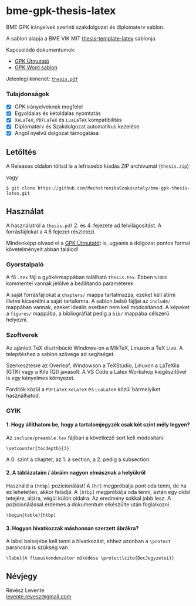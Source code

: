 # bme-gpk-thesis-latex

BME GPK irányelvek szerinti szakdolgozat és diplomaterv sablon.

A sablon alapja a BME VIK MIT [thesis-template-latex] sablonja.

Kapcsolódó dokumentumok:

- [GPK Útmutató]
- [GPK Word sablon]

Jelenlegi kimenet: [`thesis.pdf`]

### Tulajdonságok

- [x] GPK irányelveknek megfelel
- [x] Egyoldalas és kétoldalas nyomtatás
- [x] `XeLaTeX`, `PDFLaTeX` és `LuaLaTeX` kompatibilitás
- [x] Diplomaterv és Szakdolgozat automatikus kezelése
- [x] Angol nyelvű dolgozat támogatása

## Letöltés

A Releases oldalon töltsd le a lefrissebb kiadás ZIP archívumát (`thesis.zip`)

vagy

    $ git clone https://github.com/MechatronikaSzakosztaly/bme-gpk-thesis-latex.git

## Használat

A használatról a `thesis.pdf` 2. és 4. fejezete ad felvilágosítást. A forrásfájlokat a 4.6 fejezet részletezi.

Mindenképp olvasd el a [GPK Útmutató]t is, ugyanis a dolgozat pontos formai követelményeit abban találod!

### Gyorstalpaló

A fő `.tex` fájl a gyökérmappában található `thesis.tex`. Ebben `%TODO` kommentel vannak jelölve a beállítandó paraméterek.

A saját forrásfájlokat a `chapters/` mappa tartalmazza, ezeket kell átírni illetve kicserélni a saját tartalomra. A sablon belső fájljai az `include/` mappában vannak, ezeket ideális esetben nem kell módosítanod. A képeket a `figures/` mappába, a bibliográfiát pedig a `bib/` mappába célszerű helyezni.

### Szoftverek

Az ajánlott TeX disztribúció Windows-on a MikTeX, Linuxon a TeX Live. A telepítéshez a sablon szövege ad segítséget.

Szerkesztésre az Overleaf, Windowson a TeXStudio, Linuxon a LaTeXila (GTK) vagy a Kile (Qt) javasolt. A VS Code a Latex Workshop kiegészítővel is egy kényelmes környezet.

Fordítók közül a `PDFLaTeX` `XeLaTeX` és `LuaLaTeX` közül bármelyiket használhatod.

### GYIK

#### 1. Hogy állíthatom be, hogy a tartalomjegyzék csak két szint mély legyen?

Az `include/preamble.tex` fájlban a következő sort kell módosítani:

    \setcounter{tocdepth}{3}

A 0. szint a chapter, az 1. a section, a 2. pedig a subsection.

#### 2. A táblázataim / ábráim nagyon elmásznak a helyükről

Használd a `[htbp]` pozicionálást! A `[h!]` megpróbálja pont oda tenni, de ha ez lehetetlen, akkor feladja. A `[htbp]` megpróbálja oda tenni, aztán egy oldal tetejére, aljára, végül külön oldalra. Az eredmény sokkal jobb lesz. A pozícionálással érdemes a dokumentum elkészülte után foglalkozni.

    \begin{table}[htbp]

#### 3. Hogyan hivatkozzak máshonnan szerzett ábrákra?

A label belsejébe kell tenni a hivatkozást, ehhez azonban a `\protect` parancsra is szükség van.

    \label{A fluxuskondenzátor működése \protect\cite{DocJegyzetei}}

## Névjegy

Révész Levente  
levente.revesz@gmail.com

[thesis-template-latex]: https://github.com/FTSRG/thesis-template-latex
[GPK Útmutató]: https://gpk.bme.hu/downloads/hu/archive/gepeszkar/doku/Szabalyzatok/2015/6-melleklet(SZD&DT&ZV&SZGY_Szabalyzat)_Utmutato.pdf
[GPK Word sablon]: https://gpk.bme.hu/downloads/hu/archive/gepeszkar/doku/Szabalyzatok/2015/7-melleklet(SZD&DT&ZV&SZGY_Szabalyzat)_SZD_DT_forma_egyoldalas_HUN.docx
[`thesis.pdf`]: https://github.com/MechatronikaSzakosztaly/bme-gpk-thesis-latex/releases/download/v1.0.99/template.zip
